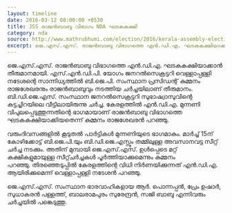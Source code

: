 ```yaml
---
layout: timeline
date: 2016-03-12 08:00:00 +0530
title: JSS രാജന്‍ബാബു വിഭാഗം NDA ഘടകകക്ഷി
category: nda
source: http://www.mathrubhumi.com/election/2016/kerala-assembly-election/districtwise/alappuzha/jss-rajan-babu-malayalam-news-1.924480
excerpt: ജെ.എസ്.എസ്. രാജന്‍ബാബു വിഭാഗത്തെ എന്‍.ഡി.എ. ഘടകകക്ഷിയാക്കാന്‍ തീരുമാനമായി. 
---
```


ജെ.എസ്.എസ്. രാജന്‍ബാബു വിഭാഗത്തെ എന്‍.ഡി.എ. ഘടകകക്ഷിയാക്കാന്‍ തീരുമാനമായി. എസ്.എന്‍.ഡി.പി. യോഗം ജനറല്‍സെക്രട്ടറി വെള്ളാപ്പള്ളി നടേശന്റെ സാന്നിധ്യത്തില്‍ ബി.ജെ.പി. സംസ്ഥാന പ്രസിഡന്റ് കുമ്മനം രാജശേഖരനും രാജന്‍ബാബുവും നടത്തിയ ചര്‍ച്ചയിലാണ് തീരുമാനം.
ബി.ഡി.ജെ.എസ്. സംസ്ഥാന ജനറല്‍സെക്രട്ടറി സുഭാഷ്വാസുവിന്റെ കട്ടച്ചിറയിലെ വീട്ടിലായിരുന്നു ചര്‍ച്ച. കേരളത്തില്‍ എന്‍.ഡി.എ. മുന്നണി വിപുലപ്പെടുത്തുന്നതിന്റെ ഭാഗമായാണ് രാജന്‍ബാബു വിഭാഗത്തെ ഘടകകക്ഷിയാക്കിയതെന്ന് കുമ്മനം രാജശേഖരന്‍ പറഞ്ഞു. 

വരുംദിവസങ്ങളില്‍ കൂടുതല്‍ പാര്‍ട്ടികള്‍ മുന്നണിയുടെ ഭാഗമാകും. മാര്‍ച്ച് 15ന് കോഴിക്കോട്ട് ബി.ജെ.പി.യും ബി.ഡി.ജെ.എസ്സും തമ്മിലുള്ള അവസാനവട്ട സീറ്റ് ചര്‍ച്ച നടക്കും.
അതിന് മുമ്പായി ജെ.എസ്.എസ്. ഉള്‍പ്പെടെ മറ്റ് കക്ഷികളുമായുള്ള സീറ്റ്ചര്‍ച്ചകള്‍ പൂര്‍ത്തിയാക്കുമെന്നും കുമ്മനം പറഞ്ഞു. തിരഞ്ഞെടുപ്പില്‍ കേരളത്തിന്റെ വിധി നിര്‍ണയിക്കുന്നത് എന്‍.ഡി.എ. ആയിരിക്കുമെന്ന് വെള്ളാപ്പള്ളി നടേശന്‍ പറഞ്ഞു. 

ജെ.എസ്.എസ്. സംസ്ഥാന ഭാരവാഹികളായ ആര്‍. പൊന്നപ്പന്‍, പ്രേം ഉഷാര്‍, സുധാകരന്‍ പള്ളത്ത്, ബാലരാമപുരം സുരേന്ദ്രന്‍, സജി ബാബു എന്നിവരും ചര്‍ച്ചയില്‍ പങ്കെടുത്തു.


